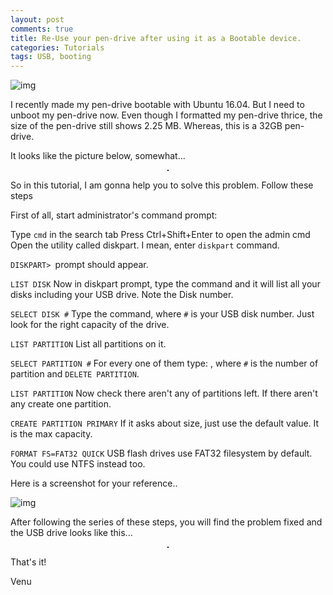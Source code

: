 ```yaml
---
layout: post
comments: true
title: Re-Use your pen-drive after using it as a Bootable device.
categories: Tutorials
tags: USB, booting
---
```

![img](/blog/public/img/pendrive-error.jpg)

I recently made my pen-drive bootable with Ubuntu 16.04. But I need to unboot my pen-drive now. Even though I formatted my pen-drive thrice, the size of the pen-drive still shows 2.25 MB. Whereas, this is a 32GB pen-drive.

It looks like the picture below, somewhat...

<p align="center">
  <img title="Pendrive before formatting, after booting" src="/blog/public/img/screenshot-21.png" alt="" style="border: 1px solid">
</p>

So in this tutorial, I am gonna help you to solve this problem. Follow these steps

First of all, start administrator's command prompt:

Type `cmd` in the search tab
Press Ctrl+Shift+Enter to open the admin cmd
Open the utility called diskpart. I mean, enter `diskpart` command.

`DISKPART> `prompt should appear.

`LIST DISK`
Now in diskpart prompt, type the command and it will list all your disks including your USB drive. Note the Disk number.

`SELECT DISK #`
Type the command, where `#` is your USB disk number. Just look for the right capacity of the drive.

`LIST PARTITION`
List all partitions on it.

`SELECT PARTITION #`
For every one of them type:  , where `#` is the number of partition and `DELETE PARTITION`.

`LIST PARTITION`
Now check there aren't any of partitions left. If there aren't any create one partition.

`CREATE PARTITION PRIMARY`
If it asks about size, just use the default value. It is the max capacity.

`FORMAT FS=FAT32 QUICK`
USB flash drives use FAT32 filesystem by default. You could use NTFS instead too.

Here is a screenshot for your reference..

![img](/blog/public/img/screenshot-23.png "Command Prompt Screenshot")

After following the series of these steps, you will find the problem fixed and the USB drive looks like this...

<p align="center">
  <img title="Pendrive after formatting" src="/blog/public/img/screenshot-22.png" alt="" style="border: 1px solid">
</p>

That's it!

Venu

